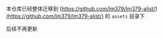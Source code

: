 本仓库已经整体迁移到 [https://github.com/lm379/lm379-alist/](https://github.com/lm379/lm379-alist/) 的 `assets` 目录下

后续不再更新